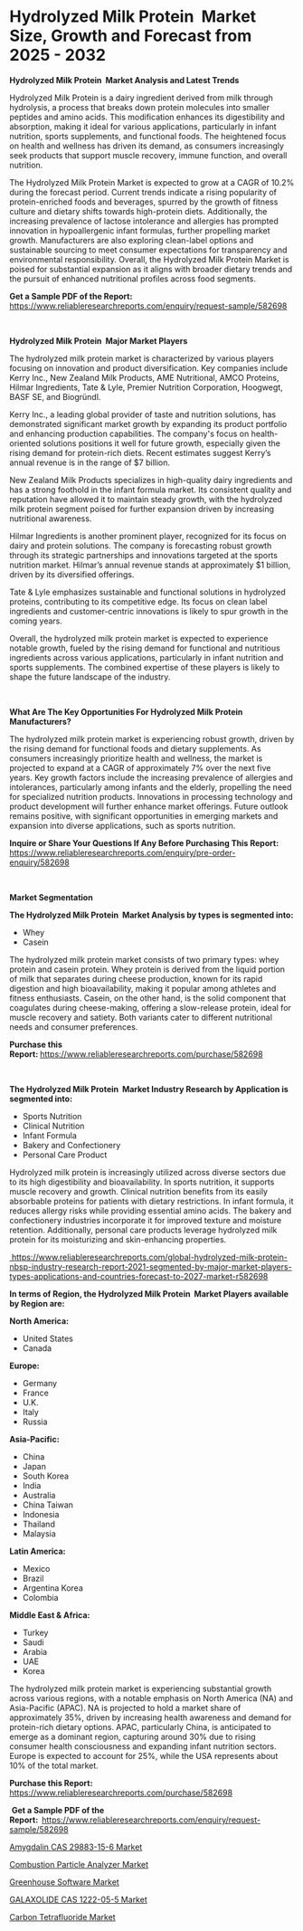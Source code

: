<p><h1>Hydrolyzed Milk Protein  Market Size, Growth and Forecast from 2025 - 2032</h1></p><p><strong>Hydrolyzed Milk Protein  Market Analysis and Latest Trends</strong></p>
<p><p>Hydrolyzed Milk Protein is a dairy ingredient derived from milk through hydrolysis, a process that breaks down protein molecules into smaller peptides and amino acids. This modification enhances its digestibility and absorption, making it ideal for various applications, particularly in infant nutrition, sports supplements, and functional foods. The heightened focus on health and wellness has driven its demand, as consumers increasingly seek products that support muscle recovery, immune function, and overall nutrition.</p><p>The Hydrolyzed Milk Protein Market is expected to grow at a CAGR of 10.2% during the forecast period. Current trends indicate a rising popularity of protein-enriched foods and beverages, spurred by the growth of fitness culture and dietary shifts towards high-protein diets. Additionally, the increasing prevalence of lactose intolerance and allergies has prompted innovation in hypoallergenic infant formulas, further propelling market growth. Manufacturers are also exploring clean-label options and sustainable sourcing to meet consumer expectations for transparency and environmental responsibility. Overall, the Hydrolyzed Milk Protein Market is poised for substantial expansion as it aligns with broader dietary trends and the pursuit of enhanced nutritional profiles across food segments.</p></p>
<p><strong>Get a Sample PDF of the Report:&nbsp;</strong> <a href="https://www.reliableresearchreports.com/enquiry/request-sample/582698?utm_campaign=24&utm_medium=2&utm_source=Github&utm_content=ia&utm_term=23032025&utm_id=hydrolyzed-milk-protein">https://www.reliableresearchreports.com/enquiry/request-sample/582698</a></p>
<p>&nbsp;</p>
<p><strong>Hydrolyzed Milk Protein  Major Market Players</strong></p>
<p><p>The hydrolyzed milk protein market is characterized by various players focusing on innovation and product diversification. Key companies include Kerry Inc., New Zealand Milk Products, AME Nutritional, AMCO Proteins, Hilmar Ingredients, Tate & Lyle, Premier Nutrition Corporation, Hoogwegt, BASF SE, and Biogründl.</p><p>Kerry Inc., a leading global provider of taste and nutrition solutions, has demonstrated significant market growth by expanding its product portfolio and enhancing production capabilities. The company's focus on health-oriented solutions positions it well for future growth, especially given the rising demand for protein-rich diets. Recent estimates suggest Kerry’s annual revenue is in the range of $7 billion.</p><p>New Zealand Milk Products specializes in high-quality dairy ingredients and has a strong foothold in the infant formula market. Its consistent quality and reputation have allowed it to maintain steady growth, with the hydrolyzed milk protein segment poised for further expansion driven by increasing nutritional awareness.</p><p>Hilmar Ingredients is another prominent player, recognized for its focus on dairy and protein solutions. The company is forecasting robust growth through its strategic partnerships and innovations targeted at the sports nutrition market. Hilmar’s annual revenue stands at approximately $1 billion, driven by its diversified offerings.</p><p>Tate & Lyle emphasizes sustainable and functional solutions in hydrolyzed proteins, contributing to its competitive edge. Its focus on clean label ingredients and customer-centric innovations is likely to spur growth in the coming years.</p><p>Overall, the hydrolyzed milk protein market is expected to experience notable growth, fueled by the rising demand for functional and nutritious ingredients across various applications, particularly in infant nutrition and sports supplements. The combined expertise of these players is likely to shape the future landscape of the industry.</p></p>
<p>&nbsp;</p>
<p><strong>What Are The Key Opportunities For Hydrolyzed Milk Protein  Manufacturers?</strong></p>
<p><p>The hydrolyzed milk protein market is experiencing robust growth, driven by the rising demand for functional foods and dietary supplements. As consumers increasingly prioritize health and wellness, the market is projected to expand at a CAGR of approximately 7% over the next five years. Key growth factors include the increasing prevalence of allergies and intolerances, particularly among infants and the elderly, propelling the need for specialized nutrition products. Innovations in processing technology and product development will further enhance market offerings. Future outlook remains positive, with significant opportunities in emerging markets and expansion into diverse applications, such as sports nutrition.</p></p>
<p><strong>Inquire or Share Your Questions If Any Before Purchasing This Report:</strong> <a href="https://www.reliableresearchreports.com/enquiry/pre-order-enquiry/582698?utm_campaign=24&utm_medium=2&utm_source=Github&utm_content=ia&utm_term=23032025&utm_id=hydrolyzed-milk-protein">https://www.reliableresearchreports.com/enquiry/pre-order-enquiry/582698</a></p>
<p>&nbsp;</p>
<p><strong>Market Segmentation</strong></p>
<p><strong>The Hydrolyzed Milk Protein  Market Analysis by types is segmented into:</strong></p>
<p><ul><li>Whey</li><li>Casein</li></ul></p>
<p><p>The hydrolyzed milk protein market consists of two primary types: whey protein and casein protein. Whey protein is derived from the liquid portion of milk that separates during cheese production, known for its rapid digestion and high bioavailability, making it popular among athletes and fitness enthusiasts. Casein, on the other hand, is the solid component that coagulates during cheese-making, offering a slow-release protein, ideal for muscle recovery and satiety. Both variants cater to different nutritional needs and consumer preferences.</p></p>
<p><strong>Purchase this Report:&nbsp;</strong><a href="https://www.reliableresearchreports.com/purchase/582698?utm_campaign=24&utm_medium=2&utm_source=Github&utm_content=ia&utm_term=23032025&utm_id=hydrolyzed-milk-protein">https://www.reliableresearchreports.com/purchase/582698</a></p>
<p>&nbsp;</p>
<p><strong>The Hydrolyzed Milk Protein  Market Industry Research by Application is segmented into:</strong></p>
<p><ul><li>Sports Nutrition</li><li>Clinical Nutrition</li><li>Infant Formula</li><li>Bakery and Confectionery</li><li>Personal Care Product</li></ul></p>
<p><p>Hydrolyzed milk protein is increasingly utilized across diverse sectors due to its high digestibility and bioavailability. In sports nutrition, it supports muscle recovery and growth. Clinical nutrition benefits from its easily absorbable proteins for patients with dietary restrictions. In infant formula, it reduces allergy risks while providing essential amino acids. The bakery and confectionery industries incorporate it for improved texture and moisture retention. Additionally, personal care products leverage hydrolyzed milk protein for its moisturizing and skin-enhancing properties.</p></p>
<p><a href="https://www.reliableresearchreports.com/global-hydrolyzed-milk-protein-nbsp-industry-research-report-2021-segmented-by-major-market-players-types-applications-and-countries-forecast-to-2027-market-r582698?utm_campaign=24&utm_medium=2&utm_source=Github&utm_content=ia&utm_term=23032025&utm_id=hydrolyzed-milk-protein">&nbsp;https://www.reliableresearchreports.com/global-hydrolyzed-milk-protein-nbsp-industry-research-report-2021-segmented-by-major-market-players-types-applications-and-countries-forecast-to-2027-market-r582698</a></p>
<p><strong>In terms of Region, the Hydrolyzed Milk Protein  Market Players available by Region are:</strong></p>
<p>
    <p> <strong> North America: </strong>
        <ul>
            <li>United States</li>
            <li>Canada</li>
        </ul>
        </p> 
    <p> <strong> Europe: </strong>
        <ul>
            <li>Germany</li>
            <li>France</li>
            <li>U.K.</li>
            <li>Italy</li>
            <li>Russia</li>
        </ul>
        </p> 
    <p> <strong> Asia-Pacific: </strong>
        <ul>
            <li>China</li>
            <li>Japan</li>
            <li>South Korea</li>
            <li>India</li>
            <li>Australia</li>
            <li>China Taiwan</li>
            <li>Indonesia</li>
            <li>Thailand</li>
            <li>Malaysia</li>
        </ul>
        </p> 
    <p> <strong> Latin America: </strong>
        <ul>
            <li>Mexico</li>
            <li>Brazil</li>
            <li>Argentina Korea</li>
            <li>Colombia</li>
        </ul>
        </p> 
    <p> <strong> Middle East & Africa: </strong>
        <ul>
            <li>Turkey</li>
            <li>Saudi</li>
            <li>Arabia</li>
            <li>UAE</li>
            <li>Korea</li>
        </ul>
    </p>
    </p>
<p><p>The hydrolyzed milk protein market is experiencing substantial growth across various regions, with a notable emphasis on North America (NA) and Asia-Pacific (APAC). NA is projected to hold a market share of approximately 35%, driven by increasing health awareness and demand for protein-rich dietary options. APAC, particularly China, is anticipated to emerge as a dominant region, capturing around 30% due to rising consumer health consciousness and expanding infant nutrition sectors. Europe is expected to account for 25%, while the USA represents about 10% of the total market.</p></p>
<p><strong>Purchase this Report: </strong><a href="https://www.reliableresearchreports.com/purchase/582698?utm_campaign=24&utm_medium=2&utm_source=Github&utm_content=ia&utm_term=23032025&utm_id=hydrolyzed-milk-protein">https://www.reliableresearchreports.com/purchase/582698</a></p>
<p>&nbsp;<strong>Get a Sample PDF of the Report:&nbsp;&nbsp;</strong><a href="https://www.reliableresearchreports.com/enquiry/request-sample/582698?utm_campaign=24&utm_medium=2&utm_source=Github&utm_content=ia&utm_term=23032025&utm_id=hydrolyzed-milk-protein">https://www.reliableresearchreports.com/enquiry/request-sample/582698</a></p>
<p><strong></strong></p>
<p><p><a href="https://github.com/amagloeaad54/Market-Research-Report-List-1/blob/main/amygdalin-cas-29883-15-6-market.md?utm_campaign=24&utm_medium=2&utm_source=Github&utm_content=ia&utm_term=23032025&utm_id=hydrolyzed-milk-protein">Amygdalin CAS 29883-15-6 Market</a></p><p><a href="https://github.com/porstgowinjq/Market-Research-Report-List-1/blob/main/combustion-particle-analyzer-market.md?utm_campaign=24&utm_medium=2&utm_source=Github&utm_content=ia&utm_term=23032025&utm_id=hydrolyzed-milk-protein">Combustion Particle Analyzer Market</a></p><p><a href="https://github.com/blauetrelawz/Market-Research-Report-List-1/blob/main/greenhouse-software-market.md?utm_campaign=24&utm_medium=2&utm_source=Github&utm_content=ia&utm_term=23032025&utm_id=hydrolyzed-milk-protein">Greenhouse Software Market</a></p><p><a href="https://github.com/gassmkalay/Market-Research-Report-List-1/blob/main/galaxolide-cas-1222-05-5-market.md?utm_campaign=24&utm_medium=2&utm_source=Github&utm_content=ia&utm_term=23032025&utm_id=hydrolyzed-milk-protein">GALAXOLIDE CAS 1222-05-5 Market</a></p><p><a href="https://github.com/ximensbisade/Market-Research-Report-List-1/blob/main/carbon-tetrafluoride-market.md?utm_campaign=24&utm_medium=2&utm_source=Github&utm_content=ia&utm_term=23032025&utm_id=hydrolyzed-milk-protein">Carbon Tetrafluoride Market</a></p></p>